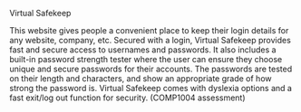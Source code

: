 Virtual Safekeep

This website gives people a convenient place to keep their login details for any website, company, etc. 
Secured with a login, Virtual Safekeep provides fast and secure access to usernames and passwords. It also 
includes a built-in password strength tester where the user can ensure they choose unique and secure passwords 
for their accounts. The passwords are tested on their length and characters, and show an appropriate grade 
of how strong the password is. 
Virtual Safekeep comes with dyslexia options and a fast exit/log out function for security.
(COMP1004 assessment)
